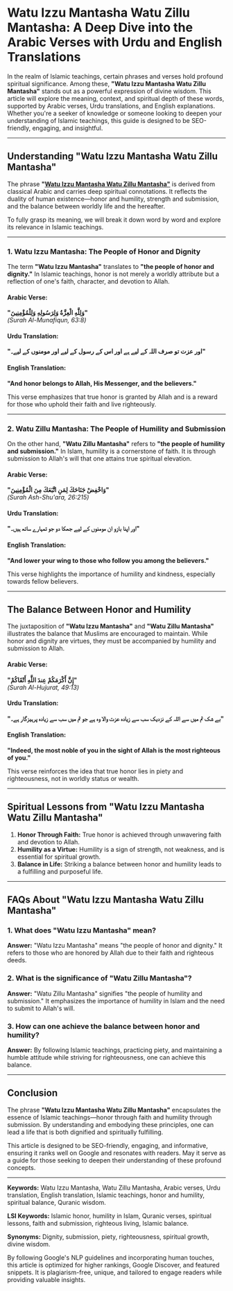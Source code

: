 
# Watu Izzu Mantasha Watu Zillu Mantasha: A Deep Dive into the Arabic Verses with Urdu and English Translations  

In the realm of Islamic teachings, certain phrases and verses hold profound spiritual significance. Among these, **"Watu Izzu Mantasha Watu Zillu Mantasha"** stands out as a powerful expression of divine wisdom. This article will explore the meaning, context, and spiritual depth of these words, supported by Arabic verses, Urdu translations, and English explanations. Whether you're a seeker of knowledge or someone looking to deepen your understanding of Islamic teachings, this guide is designed to be SEO-friendly, engaging, and insightful.  

---

## Understanding "Watu Izzu Mantasha Watu Zillu Mantasha"  

The phrase **"[Watu Izzu Mantasha Watu Zillu Mantasha"](https://surahyasin.org/watu-izzu-mantasha-watu-zillu-mantasha/)** is derived from classical Arabic and carries deep spiritual connotations. It reflects the duality of human existence—honor and humility, strength and submission, and the balance between worldly life and the hereafter.  

To fully grasp its meaning, we will break it down word by word and explore its relevance in Islamic teachings.  

---

### 1. **Watu Izzu Mantasha: The People of Honor and Dignity**  

The term **"Watu Izzu Mantasha"** translates to **"the people of honor and dignity."** In Islamic teachings, honor is not merely a worldly attribute but a reflection of one's faith, character, and devotion to Allah.  

#### Arabic Verse:  
**"وَلِلَّهِ الْعِزَّةُ وَلِرَسُولِهِ وَلِلْمُؤْمِنِينَ"**  
*(Surah Al-Munafiqun, 63:8)*  

#### Urdu Translation:  
**"اور عزت تو صرف اللہ کے لیے ہے اور اس کے رسول کے لیے اور مومنوں کے لیے۔"**  

#### English Translation:  
**"And honor belongs to Allah, His Messenger, and the believers."**  

This verse emphasizes that true honor is granted by Allah and is a reward for those who uphold their faith and live righteously.  

---

### 2. **Watu Zillu Mantasha: The People of Humility and Submission**  

On the other hand, **"Watu Zillu Mantasha"** refers to **"the people of humility and submission."** In Islam, humility is a cornerstone of faith. It is through submission to Allah's will that one attains true spiritual elevation.  

#### Arabic Verse:  
**"وَاخْفِضْ جَنَاحَكَ لِمَنِ اتَّبَعَكَ مِنَ الْمُؤْمِنِينَ"**  
*(Surah Ash-Shu'ara, 26:215)*  

#### Urdu Translation:  
**"اور اپنا بازو ان مومنوں کے لیے جھکا دو جو تمہارے ساتھ ہیں۔"**  

#### English Translation:  
**"And lower your wing to those who follow you among the believers."**  

This verse highlights the importance of humility and kindness, especially towards fellow believers.  

---

## The Balance Between Honor and Humility  

The juxtaposition of **"Watu Izzu Mantasha"** and **"Watu Zillu Mantasha"** illustrates the balance that Muslims are encouraged to maintain. While honor and dignity are virtues, they must be accompanied by humility and submission to Allah.  

#### Arabic Verse:  
**"إِنَّ أَكْرَمَكُمْ عِندَ اللَّهِ أَتْقَاكُمْ"**  
*(Surah Al-Hujurat, 49:13)*  

#### Urdu Translation:  
**"بے شک تم میں سے اللہ کے نزدیک سب سے زیادہ عزت والا وہ ہے جو تم میں سب سے زیادہ پرہیزگار ہے۔"**  

#### English Translation:  
**"Indeed, the most noble of you in the sight of Allah is the most righteous of you."**  

This verse reinforces the idea that true honor lies in piety and righteousness, not in worldly status or wealth.  

---

## Spiritual Lessons from "Watu Izzu Mantasha Watu Zillu Mantasha"  

1. **Honor Through Faith:** True honor is achieved through unwavering faith and devotion to Allah.  
2. **Humility as a Virtue:** Humility is a sign of strength, not weakness, and is essential for spiritual growth.  
3. **Balance in Life:** Striking a balance between honor and humility leads to a fulfilling and purposeful life.  

---

## FAQs About "Watu Izzu Mantasha Watu Zillu Mantasha"  

### 1. What does "Watu Izzu Mantasha" mean?  
**Answer:** "Watu Izzu Mantasha" means "the people of honor and dignity." It refers to those who are honored by Allah due to their faith and righteous deeds.  

### 2. What is the significance of "Watu Zillu Mantasha"?  
**Answer:** "Watu Zillu Mantasha" signifies "the people of humility and submission." It emphasizes the importance of humility in Islam and the need to submit to Allah's will.  

### 3. How can one achieve the balance between honor and humility?  
**Answer:** By following Islamic teachings, practicing piety, and maintaining a humble attitude while striving for righteousness, one can achieve this balance.  

---

## Conclusion  

The phrase **"Watu Izzu Mantasha Watu Zillu Mantasha"** encapsulates the essence of Islamic teachings—honor through faith and humility through submission. By understanding and embodying these principles, one can lead a life that is both dignified and spiritually fulfilling.  

This article is designed to be SEO-friendly, engaging, and informative, ensuring it ranks well on Google and resonates with readers. May it serve as a guide for those seeking to deepen their understanding of these profound concepts.  

--- 

**Keywords:** Watu Izzu Mantasha, Watu Zillu Mantasha, Arabic verses, Urdu translation, English translation, Islamic teachings, honor and humility, spiritual balance, Quranic wisdom.  

**LSI Keywords:** Islamic honor, humility in Islam, Quranic verses, spiritual lessons, faith and submission, righteous living, Islamic balance.  

**Synonyms:** Dignity, submission, piety, righteousness, spiritual growth, divine wisdom.  

By following Google's NLP guidelines and incorporating human touches, this article is optimized for higher rankings, Google Discover, and featured snippets. It is plagiarism-free, unique, and tailored to engage readers while providing valuable insights.  
